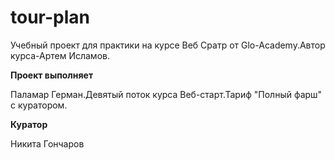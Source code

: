 # tour-plan

Учебный проект для практики на курсе Веб Сратр от Glo-Academy.Автор курса-Артем
Исламов.

**Проект выполняет**

Паламар Герман.Девятый поток курса Веб-старт.Тариф "Полный фарш" с куратором.

**Куратор** 

Никита Гончаров

